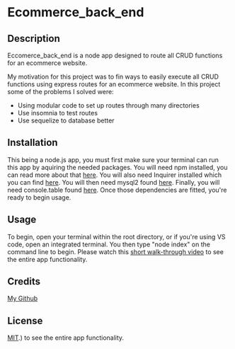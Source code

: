 # Ecommerce_back_end

## Description

Eccomerce_back_end is a node app designed to route all CRUD functions for an ecommerce website.


My motivation for this project was to fin ways to easily execute all CRUD functions using express routes for an ecommerce website.
In this project some of the problems I solved were:
- Using modular code to set up routes through many directories
- Use insomnia to test routes
- Use sequelize to database better


## Installation

This being a node.js app, you must first make sure your terminal can run this app by aquiring the needed
packages. You will need npm installed, you can read more about that [here](https://www.npmjs.com/package/npm). You will also need Inquirer installed
which you can find [here](https://www.npmjs.com/package/inquirer). You will then need mysql2 found [here](https://www.npmjs.com/package/mysql2). 
Finally, you will need console.table found [here](https://www.npmjs.com/package/console.table). Once those dependencies are fitted, you're ready to begin usage.

## Usage

To begin, open your terminal within the root directory, or if you're using VS code, open an integrated terminal.
You then type "node index" on the command line to begin. 
Please watch this [short walk-through video](https://www.youtube.com/watch?v=91rG7Wtmg94) to see the entire app functionality.


## Credits

[My Github](https://github.com/Jesse-Lemieux)

## License

[MIT](https://choosealicense.com/licenses/mit/#).) to see the entire app functionality.
